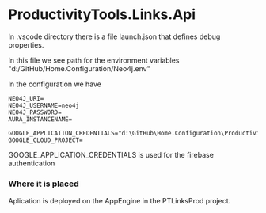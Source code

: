 # ProductivityTools.Links.Api

In .vscode directory there is a file launch.json that defines debug properties.

In this file we see path for the environment variables "d:/GitHub/Home.Configuration/Neo4j.env"

In the configuration we have
```
NEO4J_URI=
NEO4J_USERNAME=neo4j
NEO4J_PASSWORD=
AURA_INSTANCENAME=

GOOGLE_APPLICATION_CREDENTIALS="d:\GitHub\Home.Configuration\ProductivityTools.Links.ServiceAccountKey.json"
GOOGLE_CLOUD_PROJECT=
```

GOOGLE_APPLICATION_CREDENTIALS is used for the firebase authentication 

### Where it is placed 

Aplication is deployed on the AppEngine in the PTLinksProd project.